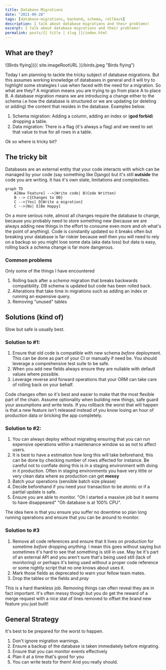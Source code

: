 ```yaml
---
title: Database Migrations
date: "2021-09-28"
tags: [database-migrations, backend, schema, rollback]
description: I talk about database migrations and their problems! 
excerpt: I talk about database migrations and their problems! 
permalink: posts/{{ title | slug }}/index.html
---
```


## What are they?
![Birds flying]({{ site.imageRootURL }}/birds.jpeg "Birds flying")

Today I am planning to tackle the tricky subject of database migrations. But this assumes working knowledge of databases in general and it will try to highlight some strategies I use when faced with the need for a migration. So what are they? A migration means you are trying to go from place A to place B. A database migration means we are introducing a change either to the schema i.e how the database is structured or we are updating (or deleting or adding) the content that resides in the database.  Examples below.



1. Schema migration: Adding a column, adding an index or (**god forbid**) dropping a table.
2. Data migration: There is a flag (it's always a flag) and we need to set that value to true for all rows in a table.

Ok so where is tricky bit?


## The tricky bit

Databases are an external entity that your code interacts with which can be managed by your code (say something like Django) but it's still **outside** the code you are writing. It has it's own state, limitations and complexities. 

```mermaid
graph TD
    A[New Feature] -->|Write code| B(Code Written)
    B --> C{Changes to DB}
    C -->|Yes| D[Write a migration]
    C -->|No| E[Be Happy]
```


On a more serious note, almost all changes require the database to change, because you probably need to store something new (because we are always adding new things in the effort to consume even more and oh what's the point of anything). Code is constantly updated so it breaks often but breaking your database is far riskier because well then you will need to rely on a backup so you might lose some data (aka data loss) but data is easy, rolling back a schema change is far more dangerous.

### Common problems
Only some of the things I have encountered

1. Rolling back after a *schema* migration that breaks backwards compatibility. DB schema is updated but code has been rolled back.
2. Alterations that take time in migrations such as adding an index or running an expensive query.
3. Removing "unused" tables

## Solutions (kind of)

Slow but safe is usually best.

### Solution to #1:
1. Ensure that old code is compatible with new schema *before* deployment. This can be done as part of your CI or manually if need be. You should leverage a comprehensive test suite to be safe.
2. When you add new fields always ensure they are nullable with default values where possible.
3. Leverage reverse and forward operations that your ORM can take care of rolling back on your behalf.

Code changes often so it's best and easier to make that the most flexible part of the chain. Assume optionality when building new things, safe guard your assumptions and write tests. If you rollback the worst that will happen is that a new feature isn't released instead of you know losing an hour of production data or bricking the app completely.

### Solution to #2:
1. You can always deploy without migrating ensuring that you can run expensive operations within a maintenance window so as not to affect users.
2. It is best to have a estimation how long this will take beforehand, this can be done by checking number of rows affected for instance. Be careful not to conflate doing this is in a staging environment with doing in it production. Often in staging environments you have very little or very clean data where as production can get **messy**
3. Batch your operations (sensible batch size please)
4. Decide beforehand if you need your transaction to be atomic or if a partial update is safe.
5. Ensure you are able to monitor. "Oh I started a massive job but it seems to have disappeared" "Oh database is at 100% CPU". 

The idea here is that you ensure you suffer no downtime so plan long running operations and ensure that you can be around to monitor.

### Solution to #3
1. Remove all code references and ensure that it lives on production for sometime *before* dropping *anything*. I mean this goes without saying but sometimes it's hard to see that something is still in use. May be it's part of an external API and you aren't sure that's being used still (lack of monitoring) or perhaps it's being used without a proper code reference or some nightly script that no one knows about uses it.
2. Mark those fields as deprecated to warn your fellow team mates.
3. Drop the tables or the fields and *pray*

This is a hard thankless job. Removing things can often reveal they are in fact important. It's often messy though but you do get the reward of a merge request with a nice stat of lines removed to offset the brand new feature you just built! 

## General Strategy

It's best to be prepared for the worst to happen.
1. Don't ignore migration warnings.
3. Ensure a backup of the database is taken immediately before migrating.
4. Ensure that you can monitor events effectively
5. Plan it at a time that's good for you
6. You can write tests for them! And you really should.
